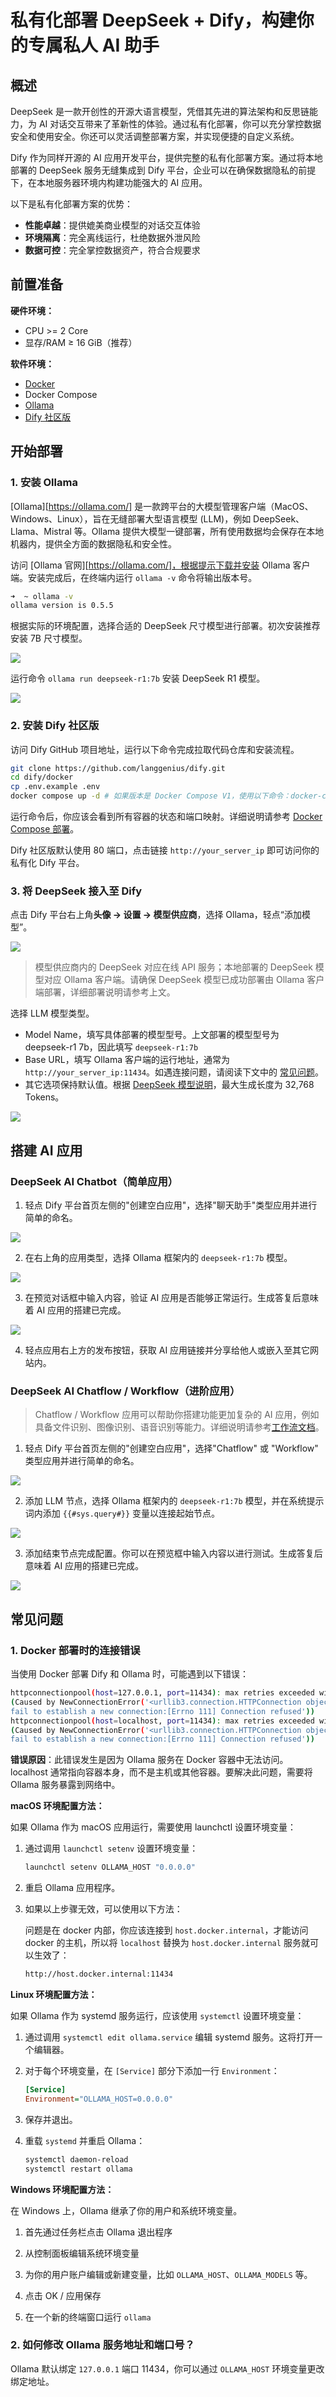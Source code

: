 # 私有化部署 DeepSeek + Dify，构建你的专属私人 AI 助手

## 概述

DeepSeek 是一款开创性的开源大语言模型，凭借其先进的算法架构和反思链能力，为 AI 对话交互带来了革新性的体验。通过私有化部署，你可以充分掌控数据安全和使用安全。你还可以灵活调整部署方案，并实现便捷的自定义系统。

Dify 作为同样开源的 AI 应用开发平台，提供完整的私有化部署方案。通过将本地部署的 DeepSeek 服务无缝集成到 Dify 平台，企业可以在确保数据隐私的前提下，在本地服务器环境内构建功能强大的 AI 应用。

以下是私有化部署方案的优势：

- **性能卓越**：提供媲美商业模型的对话交互体验
- **环境隔离**：完全离线运行，杜绝数据外泄风险
- **数据可控**：完全掌控数据资产，符合合规要求

## 前置准备

**硬件环境：**

- CPU >= 2 Core
- 显存/RAM ≥ 16 GiB（推荐）

**软件环境：**

- [Docker](https://www.docker.com/)
- Docker Compose
- [Ollama](https://ollama.com)
- [Dify 社区版](https://github.com/langgenius/dify)

## 开始部署

### 1. 安装 Ollama

[Ollama][https://ollama.com/] 是一款跨平台的大模型管理客户端（MacOS、Windows、Linux），旨在无缝部署大型语言模型 (LLM)，例如 DeepSeek、Llama、Mistral 等。Ollama 提供大模型一键部署，所有使用数据均会保存在本地机器内，提供全方面的数据隐私和安全性。

访问 [Ollama 官网][https://ollama.com/]，根据提示下载并安装 Ollama 客户端。安装完成后，在终端内运行 `ollama -v` 命令将输出版本号。

```bash
➜  ~ ollama -v
ollama version is 0.5.5
```

根据实际的环境配置，选择合适的 DeepSeek 尺寸模型进行部署。初次安装推荐安装 7B 尺寸模型。

![](https://assets-docs.dify.ai/2025/01/26978571a8d5f7188a952606f62e6a32.png)

运行命令 `ollama run deepseek-r1:7b` 安装 DeepSeek R1 模型。

![](https://assets-docs.dify.ai/2025/01/9297451d07d7704f73d6db0a83842f5f.png)

### 2. 安装 Dify 社区版

访问 Dify GitHub 项目地址，运行以下命令完成拉取代码仓库和安装流程。

```bash
git clone https://github.com/langgenius/dify.git
cd dify/docker
cp .env.example .env
docker compose up -d # 如果版本是 Docker Compose V1，使用以下命令：docker-compose up -d
```

运行命令后，你应该会看到所有容器的状态和端口映射。详细说明请参考 [Docker Compose 部署](https://docs.dify.ai/zh-hans/getting-started/install-self-hosted/docker-compose)。

Dify 社区版默认使用 80 端口，点击链接 `http://your_server_ip` 即可访问你的私有化 Dify 平台。

### 3. 将 DeepSeek 接入至 Dify

点击 Dify 平台右上角**头像 → 设置 → 模型供应商**，选择 Ollama，轻点“添加模型”。

![](https://assets-docs.dify.ai/2025/01/44e7b97087155d05d757c03e3f4f483b.png)

> 模型供应商内的 DeepSeek 对应在线 API 服务；本地部署的 DeepSeek 模型对应 Ollama 客户端。请确保 DeepSeek 模型已成功部署由 Ollama 客户端部署，详细部署说明请参考上文。

选择 LLM 模型类型。

- Model Name，填写具体部署的模型型号。上文部署的模型型号为 deepseek-r1 7b，因此填写 `deepseek-r1:7b`
- Base URL，填写 Ollama 客户端的运行地址，通常为 `http://your_server_ip:11434`。如遇连接问题，请阅读下文中的 [常见问题](#常见问题)。
- 其它选项保持默认值。根据 [DeepSeek 模型说明](https://huggingface.co/deepseek-ai/DeepSeek-R1-Distill-Qwen-7B)，最大生成长度为 32,768 Tokens。

![](https://assets-docs.dify.ai/2025/01/6f3b53427e46786ba7d1374739344142.png)

## 搭建 AI 应用

### DeepSeek AI Chatbot（简单应用）

1. 轻点 Dify 平台首页左侧的"创建空白应用"，选择"聊天助手"类型应用并进行简单的命名。

![](https://assets-docs.dify.ai/2025/01/7f56bc3c836c7248043b656fa95e474e.png)

2. 在右上角的应用类型，选择 Ollama 框架内的 `deepseek-r1:7b` 模型。

![](https://assets-docs.dify.ai/2025/01/dbd7170abd35f545481ecc0beef85333.png)

3. 在预览对话框中输入内容，验证 AI 应用是否能够正常运行。生成答复后意味着 AI 应用的搭建已完成。

![](https://assets-docs.dify.ai/2025/01/619fbbd48e55a1e6a598b4039dd631f5.png)

4. 轻点应用右上方的发布按钮，获取 AI 应用链接并分享给他人或嵌入至其它网站内。

### DeepSeek AI Chatflow / Workflow（进阶应用）

> Chatflow / Workflow 应用可以帮助你搭建功能更加复杂的 AI 应用，例如具备文件识别、图像识别、语音识别等能力。详细说明请参考[工作流文档](https://docs.dify.ai/zh-hans/guides/workflow)。

1. 轻点 Dify 平台首页左侧的"创建空白应用"，选择"Chatflow" 或 "Workflow" 类型应用并进行简单的命名。

![](https://assets-docs.dify.ai/2025/01/cb8637be4dca5a0e684fd9a21df3711f.png)

2. 添加 LLM 节点，选择 Ollama 框架内的 `deepseek-r1:7b` 模型，并在系统提示词内添加 `{{#sys.query#}}` 变量以连接起始节点。

![](https://assets-docs.dify.ai/2025/01/c21f076398eb09d773d3e543561293e6.png)

3. 添加结束节点完成配置。你可以在预览框中输入内容以进行测试。生成答复后意味着 AI 应用的搭建已完成。

![](https://assets-docs.dify.ai/2025/01/820c37c70cb029cba60ca289e8d6e89a.png)

## 常见问题

### 1. Docker 部署时的连接错误

当使用 Docker 部署 Dify 和 Ollama 时，可能遇到以下错误：

```bash
httpconnectionpool(host=127.0.0.1, port=11434): max retries exceeded with url:/cpi/chat
(Caused by NewConnectionError('<urllib3.connection.HTTPConnection object at 0x7f8562812c20>:
fail to establish a new connection:[Errno 111] Connection refused'))
httpconnectionpool(host=localhost, port=11434): max retries exceeded with url:/cpi/chat
(Caused by NewConnectionError('<urllib3.connection.HTTPConnection object at 0x7f8562812c20>:
fail to establish a new connection:[Errno 111] Connection refused'))
```

**错误原因**：此错误发生是因为 Ollama 服务在 Docker 容器中无法访问。localhost 通常指向容器本身，而不是主机或其他容器。要解决此问题，需要将 Ollama 服务暴露到网络中。

**macOS 环境配置方法：**

如果 Ollama 作为 macOS 应用运行，需要使用 launchctl 设置环境变量：

1. 通过调用 `launchctl setenv` 设置环境变量：

    ```bash
    launchctl setenv OLLAMA_HOST "0.0.0.0"
    ```

2. 重启 Ollama 应用程序。

3. 如果以上步骤无效，可以使用以下方法：

    问题是在 docker 内部，你应该连接到 `host.docker.internal`，才能访问 docker 的主机，所以将 `localhost` 替换为 `host.docker.internal` 服务就可以生效了：

    ```bash
    http://host.docker.internal:11434
    ```

**Linux 环境配置方法：**

如果 Ollama 作为 systemd 服务运行，应该使用 `systemctl` 设置环境变量：

1. 通过调用 `systemctl edit ollama.service` 编辑 systemd 服务。这将打开一个编辑器。

2. 对于每个环境变量，在 `[Service]` 部分下添加一行 `Environment`：

    ```ini
    [Service]
    Environment="OLLAMA_HOST=0.0.0.0"
    ```

3. 保存并退出。

4. 重载 `systemd` 并重启 Ollama：

   ```bash
   systemctl daemon-reload
   systemctl restart ollama
   ```

**Windows 环境配置方法：**

在 Windows 上，Ollama 继承了你的用户和系统环境变量。

1. 首先通过任务栏点击 Ollama 退出程序

2. 从控制面板编辑系统环境变量

3. 为你的用户账户编辑或新建变量，比如 `OLLAMA_HOST`、`OLLAMA_MODELS` 等。

4. 点击 OK / 应用保存

5. 在一个新的终端窗口运行 `ollama`

### 2. 如何修改 Ollama 服务地址和端口号？

Ollama 默认绑定 `127.0.0.1` 端口 11434，你可以通过 `OLLAMA_HOST` 环境变量更改绑定地址。
